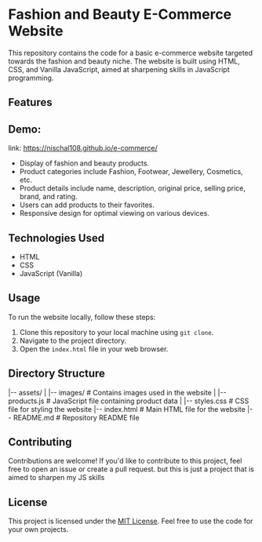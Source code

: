 # Fashion and Beauty E-Commerce Website

This repository contains the code for a basic e-commerce website targeted towards the fashion and beauty niche. 
The website is built using HTML, CSS, and Vanilla JavaScript, aimed at sharpening skills in JavaScript programming.

## Features

## Demo:
link: https://nischal108.github.io/e-commerce/

- Display of fashion and beauty products.
- Product categories include Fashion, Footwear, Jewellery, Cosmetics, etc.
- Product details include name, description, original price, selling price, brand, and rating.
- Users can add products to their favorites.
- Responsive design for optimal viewing on various devices.

## Technologies Used

- HTML
- CSS
- JavaScript (Vanilla)

## Usage

To run the website locally, follow these steps:

1. Clone this repository to your local machine using `git clone`.
2. Navigate to the project directory.
3. Open the `index.html` file in your web browser.

## Directory Structure
|-- assets/
|   |-- images/          # Contains images used in the website
|   |-- products.js      # JavaScript file containing product data
|   |-- styles.css       # CSS file for styling the website
|-- index.html           # Main HTML file for the website
|-- README.md            # Repository README file

## Contributing

Contributions are welcome! If you'd like to contribute to this project, feel free to open an issue or create a pull request.
but this is just a project that is aimed to sharpen my JS skills

## License

This project is licensed under the [MIT License](LICENSE). Feel free to use the code for your own projects.

